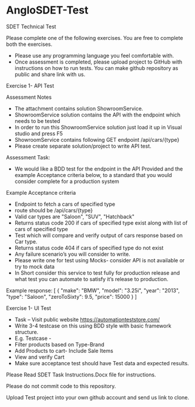 # AngloSDET-Test

SDET Technical Test

Please complete one of the following exercises. You are free to complete both the exercises.
-  Please use any programming language you feel comfortable with.
-  Once assessment is completed, please upload project to GitHub with instructions on how to run tests. You can make github repository as public and share link with us.


Exercise 1- API Test

Assessment Notes
-	The attachment contains solution ShowroomService.
-	ShowroomService solution contains the API with the endpoint which needs to be tested
-	In order to run this ShowroomService solution just load it up in Visual studio and press F5
-	ShowroomService contains following GET endpoint /api/cars/{type}
-	Please create separate solution/project to write API test.

Assessment Task:
-	We would like a BDD test for the endpoint in the API Provided and the example Acceptance criteria below, to a standard that you would consider complete for a production system

Example Acceptance criteria 
-	Endpoint to fetch a cars of specified type
-	route should be /api/cars/{type}
-	Valid car types are "Saloon", "SUV", "Hatchback"
-	Returns status code 200 if cars of specified type exist along with list of cars of specified type
-	Test which will compare and verify output of cars response based on Car type.
-	Returns status code 404 if cars of specified type do not exist 
-	Any failure scenario’s you will consider to write.
-	Please write one for test using Mocks- consider API is not available or try to mock data
-	In Short consider this service to test fully for production release and what test you can automate to satisfy it’s release to production.


Example response: 
[
  {
    "make": "BMW",
    "model": "3.25i",
    "year": "2013",
    "type": "Saloon",
    "zeroToSixty": 9.5,
    "price": 15000
  }
]


Exercise 1- UI Test
-	Task – Visit public website https://automationteststore.com/
-	Write 3-4 testcase on this using BDD style with basic framework structure.
-	E.g. Testcase - 
- Filter products based on Type-Brand
- Add Products to cart- Include Sale Items
- View and verify Cart
- Make sure acceptance test should have Test data and expected results.



Please Read SDET Task Instructions.Docx file for instructions.

Please do not commit code to this repository.

Upload Test project into your own github account and send us link to clone.
